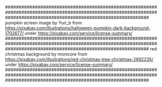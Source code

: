 #####################################################################################################################################################################
pumpkin screen image by Yuri_b from https://pixabay.com/illustrations/halloween-pumpkin-dark-background-1702677/ under https://pixabay.com/service/license-summary/
#####################################################################################################################################################################
red christmas background by monicore from https://pixabay.com/illustrations/red-christmas-tree-christmas-2892235/ under https://pixabay.com/service/license-summary/
#####################################################################################################################################################################
